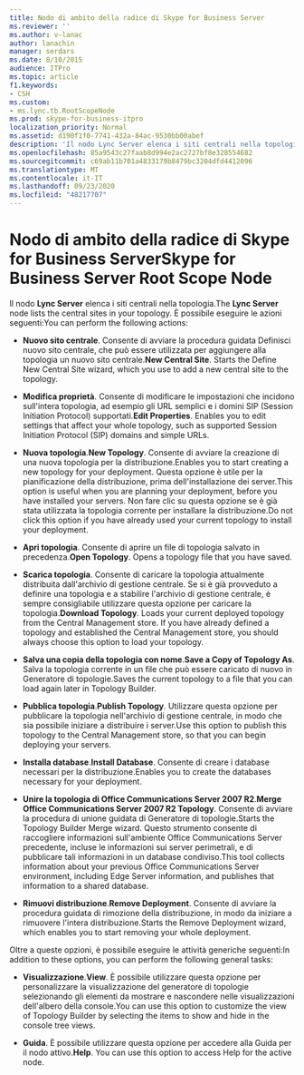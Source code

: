 ```yaml
---
title: Nodo di ambito della radice di Skype for Business Server
ms.reviewer: ''
ms.author: v-lanac
author: lanachin
manager: serdars
ms.date: 8/10/2015
audience: ITPro
ms.topic: article
f1.keywords:
- CSH
ms.custom:
- ms.lync.tb.RootScopeNode
ms.prod: skype-for-business-itpro
localization_priority: Normal
ms.assetid: d190f1f0-7741-432a-84ac-9530bb00abef
description: 'Il nodo Lync Server elenca i siti centrali nella topologia. È possibile eseguire le operazioni seguenti:'
ms.openlocfilehash: 85a9543c27faab8d994e2ac2727bf8e328554682
ms.sourcegitcommit: c69ab11b701a4833179b8479bc3204dfd4412096
ms.translationtype: MT
ms.contentlocale: it-IT
ms.lasthandoff: 09/23/2020
ms.locfileid: "48217707"
---
```

# <a name="skype-for-business-server-root-scope-node"></a><span data-ttu-id="3750f-104">Nodo di ambito della radice di Skype for Business Server</span><span class="sxs-lookup"><span data-stu-id="3750f-104">Skype for Business Server Root Scope Node</span></span>
 
<span data-ttu-id="3750f-105">Il nodo **Lync Server** elenca i siti centrali nella topologia.</span><span class="sxs-lookup"><span data-stu-id="3750f-105">The **Lync Server** node lists the central sites in your topology.</span></span> <span data-ttu-id="3750f-106">È possibile eseguire le azioni seguenti:</span><span class="sxs-lookup"><span data-stu-id="3750f-106">You can perform the following actions:</span></span>
  
- <span data-ttu-id="3750f-p103">**Nuovo sito centrale**. Consente di avviare la procedura guidata Definisci nuovo sito centrale, che può essere utilizzata per aggiungere alla topologia un nuovo sito centrale.</span><span class="sxs-lookup"><span data-stu-id="3750f-p103">**New Central Site**. Starts the Define New Central Site wizard, which you use to add a new central site to the topology.</span></span>
    
- <span data-ttu-id="3750f-p104">**Modifica proprietà**. Consente di modificare le impostazioni che incidono sull'intera topologia, ad esempio gli URL semplici e i domini SIP (Session Initiation Protocol) supportati.</span><span class="sxs-lookup"><span data-stu-id="3750f-p104">**Edit Properties**. Enables you to edit settings that affect your whole topology, such as supported Session Initiation Protocol (SIP) domains and simple URLs.</span></span>
    
- <span data-ttu-id="3750f-111">**Nuova topologia**.</span><span class="sxs-lookup"><span data-stu-id="3750f-111">**New Topology**.</span></span> <span data-ttu-id="3750f-112">Consente di avviare la creazione di una nuova topologia per la distribuzione.</span><span class="sxs-lookup"><span data-stu-id="3750f-112">Enables you to start creating a new topology for your deployment.</span></span> <span data-ttu-id="3750f-113">Questa opzione è utile per la pianificazione della distribuzione, prima dell'installazione dei server.</span><span class="sxs-lookup"><span data-stu-id="3750f-113">This option is useful when you are planning your deployment, before you have installed your servers.</span></span> <span data-ttu-id="3750f-114">Non fare clic su questa opzione se è già stata utilizzata la topologia corrente per installare la distribuzione.</span><span class="sxs-lookup"><span data-stu-id="3750f-114">Do not click this option if you have already used your current topology to install your deployment.</span></span>
    
- <span data-ttu-id="3750f-p106">**Apri topologia**. Consente di aprire un file di topologia salvato in precedenza.</span><span class="sxs-lookup"><span data-stu-id="3750f-p106">**Open Topology**. Opens a topology file that you have saved.</span></span>
    
- <span data-ttu-id="3750f-p107">**Scarica topologia**. Consente di caricare la topologia attualmente distribuita dall'archivio di gestione centrale. Se si è già provveduto a definire una topologia e a stabilire l'archivio di gestione centrale, è sempre consigliabile utilizzare questa opzione per caricare la topologia.</span><span class="sxs-lookup"><span data-stu-id="3750f-p107">**Download Topology**. Loads your current deployed topology from the Central Management store. If you have already defined a topology and established the Central Management store, you should always choose this option to load your topology.</span></span>
    
- <span data-ttu-id="3750f-120">**Salva una copia della topologia con nome**.</span><span class="sxs-lookup"><span data-stu-id="3750f-120">**Save a Copy of Topology As**.</span></span> <span data-ttu-id="3750f-121">Salva la topologia corrente in un file che può essere caricato di nuovo in Generatore di topologie.</span><span class="sxs-lookup"><span data-stu-id="3750f-121">Saves the current topology to a file that you can load again later in Topology Builder.</span></span>
    
- <span data-ttu-id="3750f-122">**Pubblica topologia**.</span><span class="sxs-lookup"><span data-stu-id="3750f-122">**Publish Topology**.</span></span> <span data-ttu-id="3750f-123">Utilizzare questa opzione per pubblicare la topologia nell'archivio di gestione centrale, in modo che sia possibile iniziare a distribuire i server.</span><span class="sxs-lookup"><span data-stu-id="3750f-123">Use this option to publish this topology to the Central Management store, so that you can begin deploying your servers.</span></span>
    
- <span data-ttu-id="3750f-124">**Installa database**.</span><span class="sxs-lookup"><span data-stu-id="3750f-124">**Install Database**.</span></span> <span data-ttu-id="3750f-125">Consente di creare i database necessari per la distribuzione.</span><span class="sxs-lookup"><span data-stu-id="3750f-125">Enables you to create the databases necessary for your deployment.</span></span>
    
- <span data-ttu-id="3750f-126">**Unire la topologia di Office Communications Server 2007 R2**.</span><span class="sxs-lookup"><span data-stu-id="3750f-126">**Merge Office Communications Server 2007 R2 Topology**.</span></span> <span data-ttu-id="3750f-127">Consente di avviare la procedura di unione guidata di Generatore di topologie.</span><span class="sxs-lookup"><span data-stu-id="3750f-127">Starts the Topology Builder Merge wizard.</span></span> <span data-ttu-id="3750f-128">Questo strumento consente di raccogliere informazioni sull'ambiente Office Communications Server precedente, incluse le informazioni sui server perimetrali, e di pubblicare tali informazioni in un database condiviso.</span><span class="sxs-lookup"><span data-stu-id="3750f-128">This tool collects information about your previous Office Communications Server environment, including Edge Server information, and publishes that information to a shared database.</span></span> 
    
- <span data-ttu-id="3750f-129">**Rimuovi distribuzione**.</span><span class="sxs-lookup"><span data-stu-id="3750f-129">**Remove Deployment**.</span></span> <span data-ttu-id="3750f-130">Consente di avviare la procedura guidata di rimozione della distribuzione, in modo da iniziare a rimuovere l'intera distribuzione.</span><span class="sxs-lookup"><span data-stu-id="3750f-130">Starts the Remove Deployment wizard, which enables you to start removing your whole deployment.</span></span>
    
<span data-ttu-id="3750f-131">Oltre a queste opzioni, è possibile eseguire le attività generiche seguenti:</span><span class="sxs-lookup"><span data-stu-id="3750f-131">In addition to these options, you can perform the following general tasks:</span></span>
  
- <span data-ttu-id="3750f-132">**Visualizzazione**.</span><span class="sxs-lookup"><span data-stu-id="3750f-132">**View**.</span></span> <span data-ttu-id="3750f-133">È possibile utilizzare questa opzione per personalizzare la visualizzazione del generatore di topologie selezionando gli elementi da mostrare e nascondere nelle visualizzazioni dell'albero della console.</span><span class="sxs-lookup"><span data-stu-id="3750f-133">You can use this option to customize the view of Topology Builder by selecting the items to show and hide in the console tree views.</span></span>
    
- <span data-ttu-id="3750f-p114">**Guida**. È possibile utilizzare questa opzione per accedere alla Guida per il nodo attivo.</span><span class="sxs-lookup"><span data-stu-id="3750f-p114">**Help**. You can use this option to access Help for the active node.</span></span>
    

